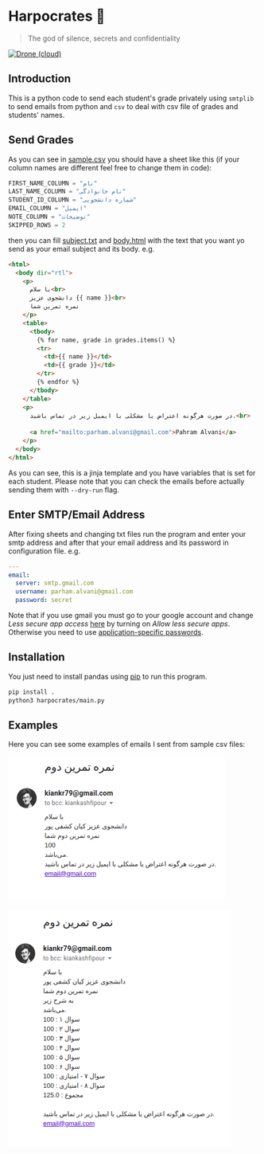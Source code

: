 # Harpocrates :speak_no_evil:
>  The god of silence, secrets and confidentiality

[![Drone (cloud)](https://img.shields.io/drone/build/aut-ce/harpocrates.svg?style=flat-square)](https://cloud.drone.io/aut-ce/harpocrates)

## Introduction

This is a python code to send each student's grade privately using
`smtplib` to send emails from python and `csv` to deal with csv file
of grades and students' names.

## Send Grades

As you can see in [sample.csv](sample.csv) you should have a sheet like
this (if your column names are different feel free to change them in code):
 
```python
FIRST_NAME_COLUMN = "نام"
LAST_NAME_COLUMN = "نام خانوادگی"
STUDENT_ID_COLUMN = "شماره دانشجویی"
EMAIL_COLUMN = "ایمیل"
NOTE_COLUMN = "توضیحات"
SKIPPED_ROWS = 2
```
 
then you can fill [subject.txt](subject.txt) and [body.html](body.html) with the text that
you want yo send as your email subject and its body. e.g.

```html
<html>
  <body dir="rtl">
    <p>
      با سلام<br>
      دانشجوی عزیز {{ name }}<br>
      نمره تمرین شما
    </p>
    <table>
      <tbody>
        {% for name, grade in grades.items() %}
        <tr>
          <td>{{ name }}</td>
          <td>{{ grade }}</td>
        </tr>
        {% endfor %}
      </tbody>
    </table>
    <p>
      در صورت هرگونه اعتراض یا مشکلی با ایمیل زیر در تماس باشید.<br>

      <a href="mailto:parham.alvani@gmail.com">Pahram Alvani</a>
    </p>
  </body>
</html>
```

As you can see, this is a jinja template and you have variables that is set for each student.
Please note that you can check the emails before actually sending them with `--dry-run` flag.

## Enter SMTP/Email Address

After fixing sheets and changing txt files run the program and enter your smtp address
and after that your email address and its password in configuration file. e.g.

```yml
---
email:
  server: smtp.gmail.com
  username: parham.alvani@gmail.com
  password: secret
```

Note that if you use gmail you must go to your google account and change
*Less secure app access* [here](https://myaccount.google.com/lesssecureapps) by turning on
*Allow less secure apps*. Otherwise you need to use [application-specific passwords](https://support.google.com/accounts/answer/185833?hl=en).

## Installation

You just need to install pandas using [pip](https://pip.pypa.io/en/stable/) to run this program.

```bash
pip install .
python3 harpocrates/main.py
```

## Examples
Here you can see some examples of emails I sent from sample csv files:

![example](img/example.png)

![example](img/more_example.png)

